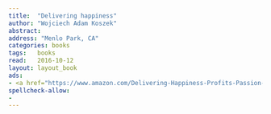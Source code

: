 ```yaml
---
title:  "Delivering happiness"
author: "Wojciech Adam Koszek"
abstract:
address: "Menlo Park, CA"
categories: books
tags:	books
read:	2016-10-12
layout: layout_book
ads:
- <a href="https://www.amazon.com/Delivering-Happiness-Profits-Passion-Purpose/dp/0446576220/ref=as_li_ss_il?ie=UTF8&qid=1466062953&sr=8-1&keywords=Delivering+Happiness&linkCode=li2&tag=wojcadamkoszh-20&linkId=3b362753c11dd2e80c54e7f64e944086" target="_blank"><img border="0" src="//ws-na.amazon-adsystem.com/widgets/q?_encoding=UTF8&ASIN=0446576220&Format=_SL160_&ID=AsinImage&MarketPlace=US&ServiceVersion=20070822&WS=1&tag=wojcadamkoszh-20" ></a><img src="//ir-na.amazon-adsystem.com/e/ir?t=wojcadamkoszh-20&l=li2&o=1&a=0446576220" width="1" height="1" border="0" alt="" style="border:none !important; margin:0px !important;" />
spellcheck-allow:
- 
---
```


